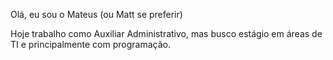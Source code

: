 Olá, eu sou o Mateus (ou Matt se preferir)

Hoje trabalho como Auxiliar Administrativo, mas busco estágio em áreas de TI e principalmente com programação.


